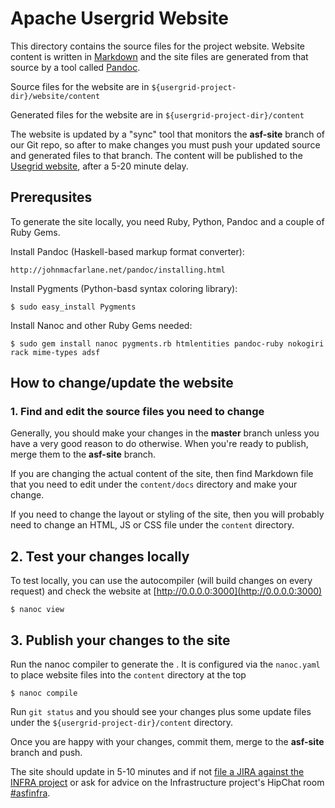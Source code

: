 # Apache Usergrid Website

This directory contains the source files for the project website. Website content is written in [Markdown](https://help.github.com/articles/markdown-basics) and the site files are generated from that source by a tool called [Pandoc](http://johnmacfarlane.net/pandoc).

Source files for the website are in ``${usergrid-project-dir}/website/content``

Generated files for the website are in ``${usergrid-project-dir}/content``

The website is updated by a "sync" tool that monitors the __asf-site__ branch of our Git repo, so after to make changes you must push your updated source and generated files to that branch. The content will be published to the [Usegrid website](http://usergrid.apache.org), after a 5-20 minute delay. 

## Prerequsites

To generate the site locally, you need Ruby, Python, Pandoc and a couple of Ruby Gems. 

Install Pandoc (Haskell-based markup format converter):

    http://johnmacfarlane.net/pandoc/installing.html

Install Pygments (Python-basd syntax coloring library):

    $ sudo easy_install Pygments

Install Nanoc and other Ruby Gems needed:

    $ sudo gem install nanoc pygments.rb htmlentities pandoc-ruby nokogiri rack mime-types adsf

## How to change/update the website 

### 1. Find and edit the source files you need to change

Generally, you should make your changes in the __master__ branch unless you have a very good reason to do otherwise. When you're ready to publish, merge them to the __asf-site__ branch.

If you are changing the actual content of the site, then find Markdown file that you need to edit under the ``content/docs`` directory and make your change.

If you need to change the layout or styling of the site, then you will probably need to change an HTML, JS or CSS file under the ``content`` directory.

## 2. Test your changes locally

To test locally, you can use the autocompiler (will build changes on every request) and check the website at [http://0.0.0.0:3000](http://0.0.0.0:3000)

    $ nanoc view
    
## 3. Publish your changes to the site    

Run the nanoc compiler to generate the . It is configured via the ``nanoc.yaml`` to place website files into the ``content`` directory at the top 

    $ nanoc compile

Run ``git status`` and you should see your changes plus some update files under the ``${usergrid-project-dir}/content`` directory. 

Once you are happy with your changes, commit them, merge to the __asf-site__ branch and push.

The site should update in 5-10 minutes and if not [file a JIRA against the INFRA project](https://issues.apache.org/jira/browse/INFRA) or ask for advice on the Infrastructure project's HipChat room [#asfinfra](https://www.hipchat.com/g4P84gemn). 
